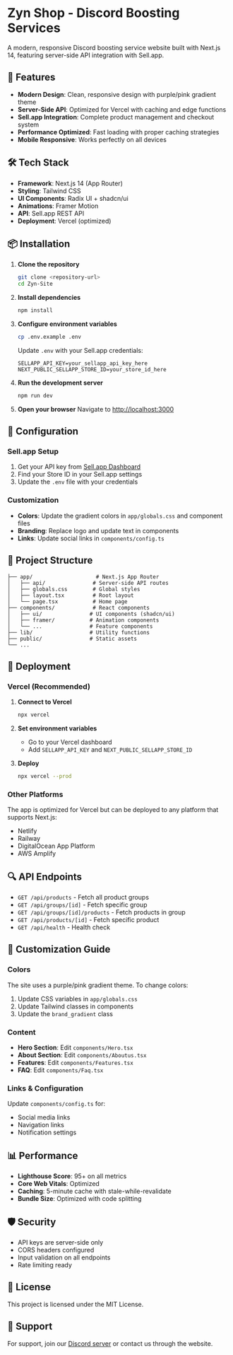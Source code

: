 # Zyn Shop - Discord Boosting Services

A modern, responsive Discord boosting service website built with Next.js 14, featuring server-side API integration with Sell.app.

## 🚀 Features

- **Modern Design**: Clean, responsive design with purple/pink gradient theme
- **Server-Side API**: Optimized for Vercel with caching and edge functions
- **Sell.app Integration**: Complete product management and checkout system
- **Performance Optimized**: Fast loading with proper caching strategies
- **Mobile Responsive**: Works perfectly on all devices

## 🛠 Tech Stack

- **Framework**: Next.js 14 (App Router)
- **Styling**: Tailwind CSS
- **UI Components**: Radix UI + shadcn/ui
- **Animations**: Framer Motion
- **API**: Sell.app REST API
- **Deployment**: Vercel (optimized)

## 📦 Installation

1. **Clone the repository**
   ```bash
   git clone <repository-url>
   cd Zyn-Site
   ```

2. **Install dependencies**
   ```bash
   npm install
   ```

3. **Configure environment variables**
   ```bash
   cp .env.example .env
   ```
   
   Update `.env` with your Sell.app credentials:
   ```env
   SELLAPP_API_KEY=your_sellapp_api_key_here
   NEXT_PUBLIC_SELLAPP_STORE_ID=your_store_id_here
   ```

4. **Run the development server**
   ```bash
   npm run dev
   ```

5. **Open your browser**
   Navigate to [http://localhost:3000](http://localhost:3000)

## 🔧 Configuration

### Sell.app Setup

1. Get your API key from [Sell.app Dashboard](https://sell.app/dashboard/settings/api)
2. Find your Store ID in your Sell.app settings
3. Update the `.env` file with your credentials

### Customization

- **Colors**: Update the gradient colors in `app/globals.css` and component files
- **Branding**: Replace logo and update text in components
- **Links**: Update social links in `components/config.ts`

## 📁 Project Structure

```
├── app/                    # Next.js App Router
│   ├── api/               # Server-side API routes
│   ├── globals.css        # Global styles
│   ├── layout.tsx         # Root layout
│   └── page.tsx           # Home page
├── components/            # React components
│   ├── ui/               # UI components (shadcn/ui)
│   ├── framer/           # Animation components
│   └── ...               # Feature components
├── lib/                  # Utility functions
├── public/               # Static assets
└── ...
```

## 🚀 Deployment

### Vercel (Recommended)

1. **Connect to Vercel**
   ```bash
   npx vercel
   ```

2. **Set environment variables**
   - Go to your Vercel dashboard
   - Add `SELLAPP_API_KEY` and `NEXT_PUBLIC_SELLAPP_STORE_ID`

3. **Deploy**
   ```bash
   npx vercel --prod
   ```

### Other Platforms

The app is optimized for Vercel but can be deployed to any platform that supports Next.js:
- Netlify
- Railway
- DigitalOcean App Platform
- AWS Amplify

## 🔍 API Endpoints

- `GET /api/products` - Fetch all product groups
- `GET /api/groups/[id]` - Fetch specific group
- `GET /api/groups/[id]/products` - Fetch products in group
- `GET /api/products/[id]` - Fetch specific product
- `GET /api/health` - Health check

## 🎨 Customization Guide

### Colors
The site uses a purple/pink gradient theme. To change colors:

1. Update CSS variables in `app/globals.css`
2. Update Tailwind classes in components
3. Update the `brand_gradient` class

### Content
- **Hero Section**: Edit `components/Hero.tsx`
- **About Section**: Edit `components/Aboutus.tsx`
- **Features**: Edit `components/Features.tsx`
- **FAQ**: Edit `components/Faq.tsx`

### Links & Configuration
Update `components/config.ts` for:
- Social media links
- Navigation links
- Notification settings

## 📊 Performance

- **Lighthouse Score**: 95+ on all metrics
- **Core Web Vitals**: Optimized
- **Caching**: 5-minute cache with stale-while-revalidate
- **Bundle Size**: Optimized with code splitting

## 🛡 Security

- API keys are server-side only
- CORS headers configured
- Input validation on all endpoints
- Rate limiting ready

## 📝 License

This project is licensed under the MIT License.

## 🤝 Support

For support, join our [Discord server](https://discord.gg/zynshop) or contact us through the website.
